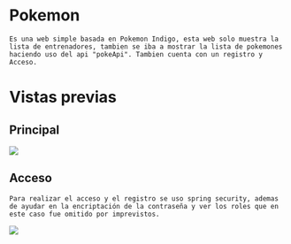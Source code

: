 # Pokemon
    Es una web simple basada en Pokemon Indigo, esta web solo muestra la lista de entrenadores, tambien se iba a mostrar la lista de pokemones haciendo uso del api "pokeApi". Tambien cuenta con un registro y Acceso.

# Vistas previas
## Principal
<img src="https://user-images.githubusercontent.com/60860968/145735906-c691db7f-3abf-4a0e-8a7c-f98cc41fdfa5.png">

## Acceso
    Para realizar el acceso y el registro se uso spring security, ademas de ayudar en la encriptación de la contraseña y ver los roles que en este caso fue omitido por imprevistos.
<img src=https://user-images.githubusercontent.com/60860968/145736076-79cb8ee4-ab35-4f3f-aea3-8ca4546aa0b7.png>

